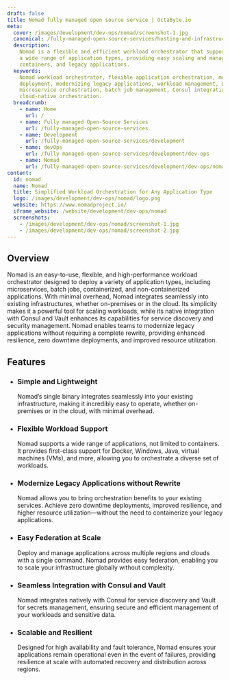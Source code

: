```yaml
---
draft: false
title: Nomad fully managed open source service | OctaByte.io
meta:
  cover: /images/development/dev-ops/nomad/screenshot-1.jpg
  canonical: /fully-managed-open-source-services/hosting-and-infrastructure/containers/nomad
  description:
    Nomad is a flexible and efficient workload orchestrator that supports
    a wide range of application types, providing easy scaling and management of microservices,
    containers, and legacy applications.
  keywords:
    Nomad workload orchestrator, flexible application orchestration, multi-cloud
    deployment, modernizing legacy applications, workload management, Docker orchestration,
    microservice orchestration, batch job management, Consul integration, Vault integration,
    cloud-native orchestration.
  breadcrumb:
    - name: Home
      url: /
    - name: Fully managed Open-Source Services
      url: /fully-managed-open-source-services
    - name: Development
      url: /fully-managed-open-source-services/development
    - name: devOps
      url: /fully-managed-open-source-services/development/dev-ops
    - name: Nomad
      url: /fully-managed-open-source-services/development/dev-ops/nomad
content:
  id: nomad
  name: Nomad
  title: Simplified Workload Orchestration for Any Application Type
  logo: /images/development/dev-ops/nomad/logo.png
  website: https://www.nomadproject.io/
  iframe_website: /website/development/dev-ops/nomad
  screenshots:
    - /images/development/dev-ops/nomad/screenshot-1.jpg
    - /images/development/dev-ops/nomad/screenshot-2.jpg
---
```


## Overview

Nomad is an easy-to-use, flexible, and high-performance workload orchestrator designed to deploy a variety of application types, including microservices, batch jobs, containerized, and non-containerized applications. With minimal overhead, Nomad integrates seamlessly into existing infrastructures, whether on-premises or in the cloud. Its simplicity makes it a powerful tool for scaling workloads, while its native integration with Consul and Vault enhances its capabilities for service discovery and security management. Nomad enables teams to modernize legacy applications without requiring a complete rewrite, providing enhanced resilience, zero downtime deployments, and improved resource utilization.

## Features

- ### Simple and Lightweight

  Nomad’s single binary integrates seamlessly into your existing infrastructure, making it incredibly easy to operate, whether on-premises or in the cloud, with minimal overhead.

- ### Flexible Workload Support

  Nomad supports a wide range of applications, not limited to containers. It provides first-class support for Docker, Windows, Java, virtual machines (VMs), and more, allowing you to orchestrate a diverse set of workloads.

- ### Modernize Legacy Applications without Rewrite

  Nomad allows you to bring orchestration benefits to your existing services. Achieve zero downtime deployments, improved resilience, and higher resource utilization—without the need to containerize your legacy applications.

- ### Easy Federation at Scale

  Deploy and manage applications across multiple regions and clouds with a single command. Nomad provides easy federation, enabling you to scale your infrastructure globally without complexity.

- ### Seamless Integration with Consul and Vault

  Nomad integrates natively with Consul for service discovery and Vault for secrets management, ensuring secure and efficient management of your workloads and sensitive data.

- ### Scalable and Resilient

  Designed for high availability and fault tolerance, Nomad ensures your applications remain operational even in the event of failures, providing resilience at scale with automated recovery and distribution across regions.
